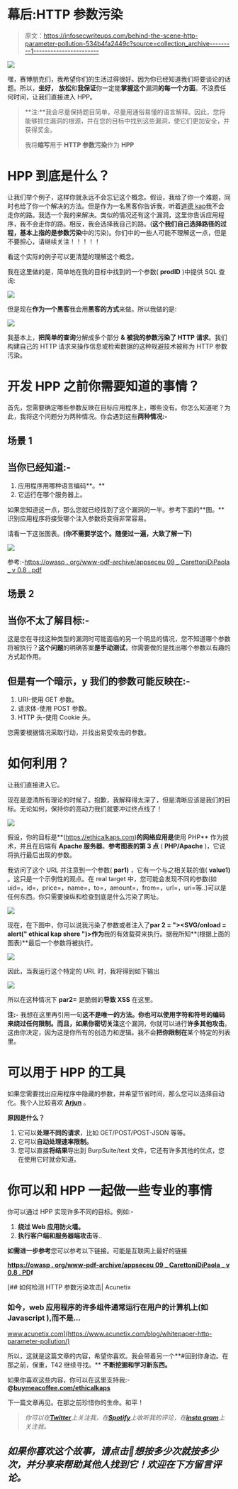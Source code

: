 # 幕后:HTTP 参数污染

> 原文：<https://infosecwriteups.com/behind-the-scene-http-parameter-pollution-534b4fa2449c?source=collection_archive---------1----------------------->

![](img/f4d3b05a37313b3b89b7cb2c0cdd7841.png)

嘿，赛博朋克们，我希望你们的生活过得很好。因为你已经知道我们将要谈论的话题。所以，**坐好，** **放松**和**我保证**你一定能**掌握这个**漏洞**的每一个方面**。不浪费任何时间，让我们直接进入 HPP。

> **注:**我会尽量保持题目简单，尽量用通俗易懂的语言解释。因此，您将能够抓住漏洞的根源，并在您的目标中找到这些漏洞，使它们更加安全，并获得奖金。
> 
> 我将**缩写**用于 **HTTP 参数污染**作为 **HPP**

# HPP 到底是什么？

让我们举个例子，这样你就永远不会忘记这个概念。假设，我给了你一个难题，同时也给了你一个解决的方法。但是作为一名黑客你告诉我，听着[道德 kap](https://medium.com/u/b8b1b3ca3831?source=post_page-----534b4fa2449c--------------------------------)我不会走你的路。我选一个我的来解决。类似的情况还有这个漏洞，这里你告诉应用程序，我不会走你的路。相反，我会选择我自己的路。(**这个我们自己选择路径的过程，基本上指的是参数污染**中的污染)。你们中的一些人可能不理解这一点，但是不要担心，请继续关注！！！！！

看这个实际的例子可以更清楚的理解这个概念。

我在这里做的是，简单地在我的目标中找到的一个参数( **prodID** )中提供 SQL 查询:

![](img/e612d1a7512cb7e572e38c2de3f5fbc8.png)

但是现在**作为一个黑客**我会用**黑客的方式**来做。所以我做的是:

![](img/4003c42dfb1b62ee13e0422a3255046d.png)

我基本上，**把简单的查询**分解成多个部分 **&** **被我的参数污染了 HTTP 请求**。我们构建自己的 HTTP 请求来操作信息或检索数据的这种规避技术被称为 HTTP 参数污染。

# 开发 HPP 之前你需要知道的事情？

首先，您需要确定哪些参数反映在目标应用程序上，哪些没有。你怎么知道呢？为此，我将这个问题分为两种情况。你会遇到这些**两种情况:-**

## 场景 1

## 当你已经知道:-

1.  应用程序用哪种语言编码**。**
2.  它运行在哪个服务器上。

如果您知道这一点，那么您就已经找到了这个漏洞的一半。参考下面的**图。**识别应用程序将接受哪个注入参数将变得非常容易。

请看一下这张图表。**(你不需要学这个。随便过一遍，大致了解一下)**

![](img/a5af6b83d2ba8832c359489027493992.png)

参考:-[https://owasp . org/www-pdf-archive/appseceu 09 _ CarettoniDiPaola _ v 0.8 . pdf](https://owasp.org/www-pdf-archive/AppsecEU09_CarettoniDiPaola_v0.8.pdf)

## **场景 2**

## **当你不太了解目标:-**

这是您在寻找这种类型的漏洞时可能面临的另一个明显的情况，您不知道哪个参数将被执行？**这个问题**的明确答案**是手动测试**，你需要做的是找出哪个参数以有趣的方式起作用。

## **但是有一个暗示，y** 我们的参数可能反映在:-

1.  URI-使用 GET 参数。
2.  请求体-使用 POST 参数。
3.  HTTP 头-使用 Cookie 头。

您需要根据情况采取行动，并找出易受攻击的参数。

# **如何利用？**

让我们直接进入它。

现在是澄清所有理论的时候了。抱歉，我解释得太深了，但是清晰应该是我们的目标。无论如何，保持你的高动力我们就要冲过终点线了！

![](img/c693238f4a1a8be67da3506ab9da66fe.png)

假设，你的目标是**(https://ethicalkaps.com)**的网络应用是**使用 PHP** 作为技术，并且在后端有 **Apache 服务器**。**参考图表的第 3 点** ( **PHP/Apache** )，它说将执行最后出现的参数。

我访问了这个 URL 并注意到一个参数( **par1)** ，它有一个与之相关联的值( **value1)** 。这只是一个示例性的观点。在 real target 中，您可能会发现不同的参数(如 uid=，id=，price=，name=，to=，amount=，from=，url=，uri=等..)可以是任何东西。你只需要操纵和检查到底是什么污染了网址。

![](img/80d1091fcc104d667373685a6ab356ff.png)

现在，在下图中，你可以说我污染了参数或者注入了**par 2 = "><SVG/onload = alert(" ethical kap shere ")>作为**我的有效载荷来执行。据我所知**(根据上面的图表)**最后一个参数将被执行。

![](img/da597eb7fdd6489f71996df05e645c35.png)

因此，当我运行这个特定的 URL 时，我将得到如下输出

![](img/55b1d4b2e0895733a39a5840dbc67df4.png)

所以在这种情况下 **par2=** 是脆弱的**导致 XSS** 在这里。

**注:-** 我想在这里再引用一句**这不是唯一的方法。**你也可以**使用字符和符号的编码来绕过任何限制。**而且，如果你**密切关注**这个漏洞，你就可以进行**许多其他攻击**。这由你决定，因为这是你所有的创造力和逻辑。我不会**把你限制在**某个特定的列表里。

# 可以用于 HPP 的工具

如果您需要找出应用程序中隐藏的参数，并希望节省时间，那么您可以选择自动化。我个人比较喜欢 [**Arjun**](https://github.com/s0md3v/Arjun) 。

**原因是什么？**

1.  它可以**处理不同的请求**，比如 GET/POST/POST-JSON 等等。
2.  它可以**自动处理速率限制。**
3.  您可以直接**将结果**导出到 BurpSuite/text 文件，它还有许多其他的优点，您在使用它时就会知道。

# 你可以和 HPP 一起做一些专业的事情

你可以通过 HPP 实现许多不同的目标。例如:-

1.  **绕过 Web 应用防火墙。**
2.  **执行客户端和服务器端攻击**等..

**如需进一步参考**您可以参考以下链接。可能是互联网上最好的链接

[**https://owasp . org/www-pdf-archive/appseceu 09 _ CarettoniDiPaola _ v 0.8 . PD**](https://owasp.org/www-pdf-archive/AppsecEU09_CarettoniDiPaola_v0.8.pdf)**f**

[](https://www.acunetix.com/blog/whitepaper-http-parameter-pollution/) [## 如何检测 HTTP 参数污染攻击| Acunetix

### 如今，web 应用程序的许多组件通常运行在用户的计算机上(如 Javascript ),而不是…

www.acunetix.com](https://www.acunetix.com/blog/whitepaper-http-parameter-pollution/) 

所以，这就是这篇文章的内容，希望你喜欢。我会带着另一个**#回到你身边。在那之前，保重，T42 继续寻找。** **不断挖掘和学习新东西。**

如果你喜欢这些内容，你可以在这里支持我:-**@**[**buymeacoffee.com/ethicalkaps**](http://buymeacoffee.com/ethicalkaps)

下一篇文章再见。在那之前珍惜你的生命。和平！

> *你可以在*[***Twitter***](https://twitter.com/EthicalKaps)*上关注我，在*[***Spotify***](https://open.spotify.com/show/49AHAyFgIy7E2NDjuGRaMm?si=lVPL_DBGRkGIC8DzfTXNbw)**上收听我的评论，在*[***insta gram***](https://www.instagram.com/iam_kapilchoudhary/)*上关注我。**

## *如果你喜欢这个故事，请点击👏想按多少次就按多少次，并分享来帮助其他人找到它！欢迎在下方留言评论。*
